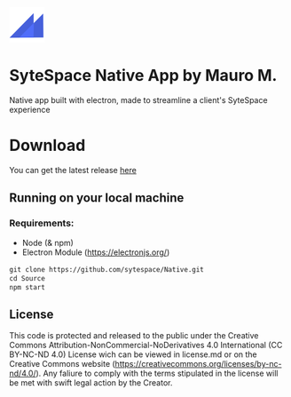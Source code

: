 ![](https://raw.githubusercontent.com/sytespace/Branding/master/Logos/Main/favicon.png)

# SyteSpace Native App by Mauro M.
Native app built with electron, made to streamline a client's SyteSpace experience

# Download

You can get the latest release [here](https://github.com/sytespace/Native/releases)

## Running on your local machine
### Requirements:
* Node (& npm)
* Electron Module (https://electronjs.org/)

```
git clone https://github.com/sytespace/Native.git
cd Source
npm start
```

## License
This code is protected and released to the public under the Creative Commons Attribution-NonCommercial-NoDerivatives 4.0 International (CC BY-NC-ND 4.0) License wich can be viewed in license.md or on the Creative Commons website (https://creativecommons.org/licenses/by-nc-nd/4.0/). Any faliure to comply with the terms stipulated in the license will be met with swift legal action by the Creator.
